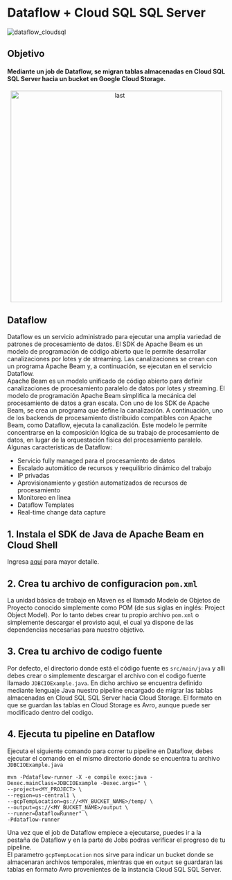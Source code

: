 # Dataflow + Cloud SQL SQL Server
![dataflow_cloudsql](https://user-images.githubusercontent.com/50117113/180669426-077d3935-a8db-4371-b3ce-8cd1d93c33f7.png)

## Objetivo
#### Mediante un job de Dataflow, se migran tablas almacenadas en Cloud SQL SQL Server hacia un bucket en Google Cloud Storage.
<p align="center">
<img width="488" alt="last" src="https://user-images.githubusercontent.com/50117113/180669286-f64552dd-3818-45b7-82fa-aaebad36d60e.png">
</p>

## Dataflow
Dataflow es un servicio administrado para ejecutar una amplia variedad de patrones de procesamiento de datos. El SDK de Apache Beam es un modelo de programación de código abierto que le permite desarrollar canalizaciones por lotes y de streaming. Las canalizaciones se crean con un programa Apache Beam y, a continuación, se ejecutan en el servicio Dataflow. \
Apache Beam es un modelo unificado de código abierto para definir canalizaciones de procesamiento paralelo de datos por lotes y streaming. El modelo de programación Apache Beam simplifica la mecánica del procesamiento de datos a gran escala. Con uno de los SDK de Apache Beam, se crea un programa que define la canalización. A continuación, uno de los backends de procesamiento distribuido compatibles con Apache Beam, como Dataflow, ejecuta la canalización. Este modelo le permite concentrarse en la composición lógica de su trabajo de procesamiento de datos, en lugar de la orquestación física del procesamiento paralelo.\
Algunas caracteristicas de Dataflow:
- Servicio fully managed para el procesamiento de datos
- Escalado automático de recursos y reequilibrio dinámico del trabajo
- IP privadas
- Aprovisionamiento y gestión automatizados de recursos de procesamiento
- Monitoreo en linea
- Dataflow Templates 
- Real-time change data capture

## 1. Instala el SDK de Java de Apache Beam en Cloud Shell
Ingresa [aqui](https://cloud.google.com/dataflow/docs/guides/installing-beam-sdk#java) para mayor detalle.

## 2. Crea tu archivo de configuracion ``pom.xml``
La unidad básica de trabajo en Maven es el llamado Modelo de Objetos de Proyecto conocido simplemente como POM (de sus siglas en inglés: Project Object Model). Por lo tanto debes crear tu propio archivo ``pom.xml`` o simplemente descargar el provisto aqui, el cual ya dispone de las dependencias necesarias para nuestro objetivo.

## 3. Crea tu archivo de codigo fuente
Por defecto, el directorio donde está el código fuente es ``src/main/java`` y alli debes crear o simplemente descargar el archivo con el codigo fuente llamado ``JDBCIOExample.java``. En dicho archivo se encuentra definido mediante lenguaje Java nuestro pipeline encargado de migrar las tablas almacenadas en Cloud SQL SQL Server hacia Cloud Storage. El formato en que se guardan las tablas en Cloud Storage es Avro, aunque puede ser modificado dentro del codigo.

## 4. Ejecuta tu pipeline en Dataflow
Ejecuta el siguiente comando para correr tu pipeline en Dataflow, debes ejecutar el comando en el mismo directorio donde se encuentra tu archivo ``JDBCIOExample.java``
```
mvn -Pdataflow-runner -X -e compile exec:java -Dexec.mainClass=JDBCIOExample -Dexec.args=" \
--project=<MY_PROJECT> \
--region=us-central1 \
--gcpTempLocation=gs://<MY_BUCKET_NAME>/temp/ \
--output=gs://<MY_BUCKET_NAME>/output \
--runner=DataflowRunner" \
-Pdataflow-runner
```
Una vez que el job de Dataflow empiece a ejecutarse, puedes ir a la pestaña de Dataflow y en la parte de Jobs podras verificar el progreso de tu pipeline.\
El parametro ``gcpTempLocation`` nos sirve para indicar un bucket donde se almacenaran archivos temporales, mientras que en ``output`` se guardaran las tablas en formato Avro provenientes de la instancia Cloud SQL SQL Server.
